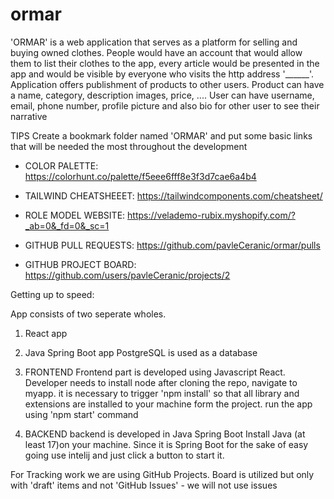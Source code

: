 # ormar

'ORMAR' is a web application that serves as a platform for selling and buying owned clothes. People would have an account that would allow them to list their clothes to the app, every article would be presented in the app and would be visible by everyone who visits the http address '______'.
Application offers publishment of products to other users.
Product can have a name, category, description images, price, ....
User can have username, email, phone number, profile picture and also bio for other user to see their narrative

TIPS
Create a bookmark folder named 'ORMAR' and put some basic links that will be needed the most throughout the development
   -  COLOR PALETTE: https://colorhunt.co/palette/f5eee6fff8e3f3d7cae6a4b4
   -  TAILWIND CHEATSHEEET: https://tailwindcomponents.com/cheatsheet/
   -  ROLE MODEL WEBSITE: https://velademo-rubix.myshopify.com/?_ab=0&_fd=0&_sc=1

   -  GITHUB PULL REQUESTS: https://github.com/pavleCeranic/ormar/pulls
   -  GITHUB PROJECT BOARD: https://github.com/users/pavleCeranic/projects/2 

Getting up to speed:

App consists of two seperate wholes. 
  1) React app
  2) Java Spring Boot app
PostgreSQL is used as a database



1) FRONTEND
	Frontend part is developed using Javascript React.
	Developer needs to install node
	after cloning the repo, navigate to myapp. it is necessary to trigger 'npm install' so that all library and extensions are installed to your machine form the project.
	run the app using 'npm start' command 

2) BACKEND
	backend is developed in Java Spring Boot
	Install Java (at least 17)on your machine.
	Since it is Spring Boot for the sake of easy going use intelij and just click a button to start it.



For Tracking work we are using GitHub Projects.
Board is utilized but only with 'draft' items and not 'GitHub Issues' - we will not use issues 

